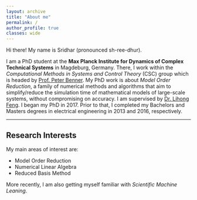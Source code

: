 ```yaml
---
layout: archive
title: "About me"
permalink: /
author_profile: true
classes: wide
---
```


Hi there! My name is Sridhar (pronounced sh-ree-dhur).

I am a PhD student at the **Max Planck Institute for Dynamics of Complex Technical Systems** in Magdeburg, Germany. There, I work within the _Computational Methods in Systems and Control Theory_ (CSC) group which is headed by [Prof. Peter Benner](https://www.mpi-magdeburg.mpg.de/person/26532/16319). My PhD work is about _Model Order Reduction_, a family of numerical methods and algorithms that aim to simplify/reduce the simulation time of mathematical models of large-scale systems, without compromising on accuracy. I am supervised by [Dr. Lihong Feng](https://www.mpi-magdeburg.mpg.de/person/26568/2316). 
I began my PhD in 2017. Prior to that, I completed my Bachelors and Masters degrees in electrical engineering in 2013 and 2016, respectively.

---

## Research Interests

My main areas of interest are:

- Model Order Reduction
- Numerical Linear Algebra
- Reduced Basis Method

More recently, I am also getting myself familiar with _Scientific Machine Leaning_.